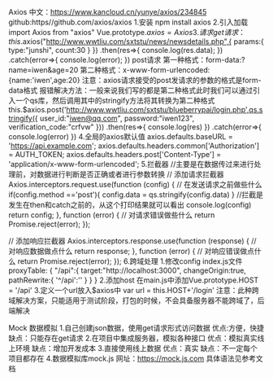 Axios
    中文：https://www.kancloud.cn/yunye/axios/234845
    github:https//github.com/axios/axios
    1.安装
       npm install axios
    2.引入加载
       import Axios from "axios"
       Vue.prototype.$axios = Axios
    3.请求
       get请求：
            this.$axios("http://www.wwtliu.com/sxtstu/news/newsdetails.php",{
            params:{
             type:"junshi",
             count:30
            }
        })
        .then(res=>{
          console.log(res.data);
        })
        .catch(error=>{
          console.log(error);
        })
      post请求
         第一种格式：form-data:?name=iwen&age=20
         第二种格式：x-www-form-urlencoded:{name:'iwen',age:20}
         注意：axios请求接受的post发请求的参数的格式是form-data格式
               报错解决方法：一般来说我们写的都是第二种格式此时我们可以通过引入一个qs库，然后调用其中的stringify方法将其转换为第二种格式
         this.$axios.post('http://www.wwtliu.com/sxtstu/blueberrypai/login.php',qs.stringify({
            user_id:"iwen@qq.com",
            password:"iwen123",
            verification_code:"crfvw"
        }))
        .then(res=>{
            console.log(res)
        })
        .catch(error=>{
            console.log(error)
        })
    4.全局的axios默认值
    axios.defaults.baseURL = 'https://api.example.com';
    axios.defaults.headers.common['Authorization'] = AUTH_TOKEN;
    axios.defaults.headers.post['Content-Type'] = 'application/x-www-form-urlencoded';
    5.拦截器
    //主要是在数据传过来进行处理前，对数据进行判断是否正确或者进行参数转换
    // 添加请求拦截器
    Axios.interceptors.request.use(function (config) {
    // 在发送请求之前做些什么
   if(config.method =='post'){
     config.data = qs.stringify(config.data)
   }
   //拦截是发生在then和catch之前的，从这个打印结果就可以看出
   console.log(config)
   return config;
   }, function (error) {
   // 对请求错误做些什么
   return Promise.reject(error);
   });

// 添加响应拦截器
Axios.interceptors.response.use(function (response) {
  // 对响应数据做点什么
  return response;
}, function (error) {
  // 对响应错误做点什么
  return Promise.reject(error);
});
6.跨域处理
   1.修改config index.js文件
   proxyTable: {
      "/api":{
        target:"http://localhost:3000",
        changeOrigin:true,
        pathRewrite:{
          '^/api':''
        }
      }
    }
 2.添加host
   在main.js中添加Vue.prototype.HOST = '/api'
 3.定义一个url放入$axios中
  var url = this.HOST+'/login'
注意：此种跨域解决方案，只能适用于测试阶段，打包的时候，不会具备服务器不能跨域了，后端解决

Mock 数据模拟
    1.自己创建json数据，使用get请求形式访问数据
       优点:方便，快捷
       缺点：只能存在get请求
    2.在项目中集成服务器，模拟各种接口
       优点：模拟真实线上环境
       缺点：增加开发成本
    3.直接使用线上数据
       优点：真实
       缺点：不一定每个项目都存在
    4.数据模拟库mock.js
    网址：https://mock.js.com
    具体语法见参考文档
      
